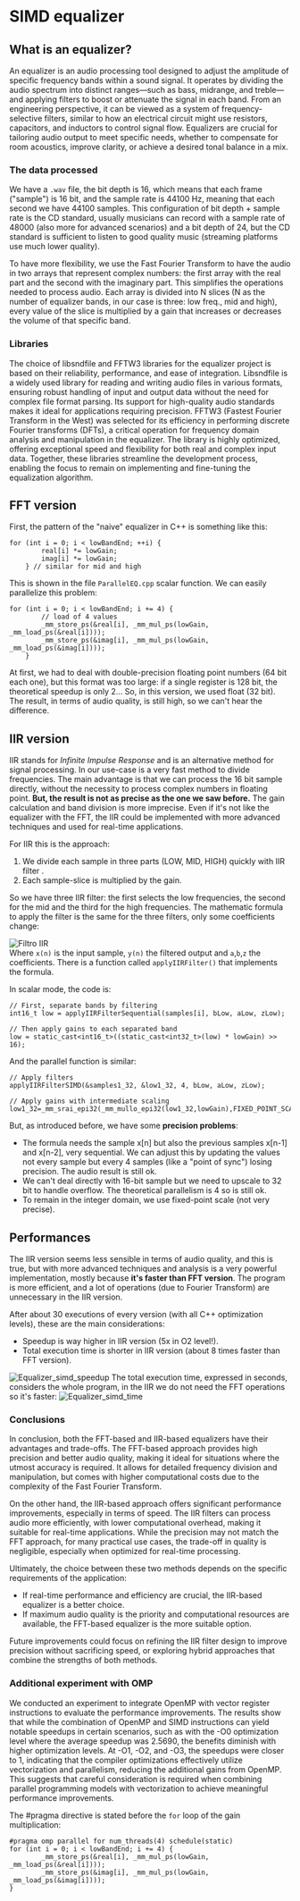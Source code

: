# SIMD equalizer #
## What is an equalizer? ##
An equalizer is an audio processing tool designed to adjust the amplitude of specific frequency bands within a sound signal. It operates by dividing the audio spectrum into distinct ranges—such as bass, midrange, and treble—and applying filters to boost or attenuate the signal in each band. From an engineering perspective, it can be viewed as a system of frequency-selective filters, similar to how an electrical circuit might use resistors, capacitors, and inductors to control signal flow. Equalizers are crucial for tailoring audio output to meet specific needs, whether to compensate for room acoustics, improve clarity, or achieve a desired tonal balance in a mix.
### The data processed ###
We have a `.wav` file, the bit depth is 16, which means that each frame ("sample") is 16 bit, and the sample rate is 44100 Hz, meaning that each second we have 44100 samples. 
This configuration of bit depth + sample rate is the CD standard, usually musicians can record with a sample rate of 48000 (also more for advanced scenarios) and a bit depth of 24, but the CD standard is sufficient to 
listen to good quality music (streaming platforms use much lower quality).

To have more flexibility, we use the Fast Fourier Transform to have the audio in two arrays that represent complex numbers: the first array with the real part and the second with the imaginary part. This simplifies the operations needed to process audio. Each array is divided into N slices (N as the number of equalizer bands, in our case is three: low freq., mid and high), every value of the slice is multiplied by a gain that increases or decreases the volume of that specific band.

### Libraries ###
The choice of libsndfile and FFTW3 libraries for the equalizer project is based on their reliability, performance, and ease of integration. Libsndfile is a widely used library for reading and writing audio files in various formats, ensuring robust handling of input and output data without the need for complex file format parsing. Its support for high-quality audio standards makes it ideal for applications requiring precision. FFTW3 (Fastest Fourier Transform in the West) was selected for its efficiency in performing discrete Fourier transforms (DFTs), a critical operation for frequency domain analysis and manipulation in the equalizer. The library is highly optimized, offering exceptional speed and flexibility for both real and complex input data. Together, these libraries streamline the development process, enabling the focus to remain on implementing and fine-tuning the equalization algorithm.

## FFT version ##
First, the pattern of the "naive" equalizer in C++ is something like this:
```
for (int i = 0; i < lowBandEnd; ++i) {
        real[i] *= lowGain;
        imag[i] *= lowGain;
    } // similar for mid and high
```

This is shown in the file ```ParallelEQ.cpp``` scalar function.
We can easily parallelize this problem:
```
for (int i = 0; i < lowBandEnd; i += 4) {
        // load of 4 values
        _mm_store_ps(&real[i], _mm_mul_ps(lowGain, _mm_load_ps(&real[i])));
        _mm_store_ps(&imag[i], _mm_mul_ps(lowGain, _mm_load_ps(&imag[i])));
    } 
```

At first, we had to deal with double-precision floating point numbers (64 bit each one), but this format was too large: if a single register is 128 bit, the theoretical speedup is only 2...
So, in this version, we used float (32 bit). The result, in terms of audio quality, is still high, so we can't hear the difference. 

## IIR version ##
IIR stands for *Infinite Impulse Response* and is an alternative method for signal processing. In our use-case is a very fast method to divide frequencies. The main advantage is that we can process the 16 bit sample directly, without the necessity to process complex numbers in floating point.
**But, the result is not as precise as the one we saw before.** The gain calculation and band division is more imprecise.
Even if it's not like the equalizer with the FFT, the IIR could be implemented with more advanced techniques and used for real-time applications.

For IIR this is the approach:
1. We divide each sample in three parts (LOW, MID, HIGH) quickly with IIR filter .
2. Each sample-slice is multiplied by the gain.

So we have three IIR filter: the first selects the low frequencies, the second for the mid and the third for the high frequencies. The mathematic formula to apply the filter is the same for the three filters, only some coefficients change: 


![Filtro IIR](https://latex.codecogs.com/png.latex?\bg_white\color{Black}y%5Bn%5D%20%3D%20%5Cfrac%7Bb_0%20x%5Bn%5D%20%2B%20b_1%20x%5Bn-1%5D%20%2B%20b_2%20x%5Bn-2%5D%7D%7B1%20%2B%20a_1%20y%5Bn-1%5D%20%2B%20a_2%20y%5Bn-2%5D%7D)
\
Where `x(n)` is the input sample, `y(n)` the filtered output and `a`,`b`,`z` the coefficients. There is a function called `applyIIRFilter()` that implements the formula.

In scalar mode, the code is:
```
// First, separate bands by filtering
int16_t low = applyIIRFilterSequential(samples[i], bLow, aLow, zLow);

// Then apply gains to each separated band
low = static_cast<int16_t>((static_cast<int32_t>(low) * lowGain) >> 16);
```

And the parallel function is similar:
```
// Apply filters
applyIIRFilterSIMD(&samples1_32, &low1_32, 4, bLow, aLow, zLow);

// Apply gains with intermediate scaling
low1_32=_mm_srai_epi32(_mm_mullo_epi32(low1_32,lowGain),FIXED_POINT_SCALE);
```

But, as introduced before, we have some **precision problems**:
- The formula needs the sample x[n] but also the previous samples x[n-1] and x[n-2], very sequential. We can adjust this by updating the values not every sample but every 4 samples (like a "point of sync") losing precision. The audio result is still ok.
- We can't deal directly with 16-bit sample but we need to upscale to 32 bit to handle overflow. The theoretical parallelism is 4 so is still ok.
- To remain in the integer domain, we use fixed-point scale (not very precise).

## Performances ##
The IIR version seems less sensible in terms of audio quality, and this is true, but with more advanced techniques and analysis is a very powerful implementation, mostly because **it's faster than FFT version**. The program is more efficient, and a lot of operations (due to Fourier Transform) are unnecessary in the IIR version.

After about 30 executions of every version (with all C++ optimization levels), these are the main considerations:

 - Speedup is way higher in IIR version (5x in O2 level!).
 - Total execution time is shorter in IIR version (about 8 times faster than FFT version).

![Equalizer_simd_speedup](./speedup_comparison.jpg)
The total execution time, expressed in seconds, considers the whole program, in the IIR we do not need the FFT operations so it's faster:
![Equalizer_simd_time](./elapsed_time_comparison.jpg)

### Conclusions ###
In conclusion, both the FFT-based and IIR-based equalizers have their advantages and trade-offs. The FFT-based approach provides high precision and better audio quality, making it ideal for situations where the utmost accuracy is required. It allows for detailed frequency division and manipulation, but comes with higher computational costs due to the complexity of the Fast Fourier Transform.

On the other hand, the IIR-based approach offers significant performance improvements, especially in terms of speed. The IIR filters can process audio more efficiently, with lower computational overhead, making it suitable for real-time applications. While the precision may not match the FFT approach, for many practical use cases, the trade-off in quality is negligible, especially when optimized for real-time processing.

Ultimately, the choice between these two methods depends on the specific requirements of the application:

-   If real-time performance and efficiency are crucial, the IIR-based equalizer is a better choice.
-   If maximum audio quality is the priority and computational resources are available, the FFT-based equalizer is the more suitable option.

Future improvements could focus on refining the IIR filter design to improve precision without sacrificing speed, or exploring hybrid approaches that combine the strengths of both methods.

### Additional experiment with OMP ###
We conducted an experiment to integrate OpenMP with vector register instructions to evaluate the performance improvements. The results show that while the combination of OpenMP and SIMD instructions can yield notable speedups in certain scenarios, such as with the -O0 optimization level where the average speedup was 2.5690, the benefits diminish with higher optimization levels. At -O1, -O2, and -O3, the speedups were closer to 1, indicating that the compiler optimizations effectively utilize vectorization and parallelism, reducing the additional gains from OpenMP. This suggests that careful consideration is required when combining parallel programming models with vectorization to achieve meaningful performance improvements.

The #pragma directive is stated before the `for` loop of the gain multiplication:
```
#pragma omp parallel for num_threads(4) schedule(static)
for (int i = 0; i < lowBandEnd; i += 4) {
        _mm_store_ps(&real[i], _mm_mul_ps(lowGain, _mm_load_ps(&real[i])));
        _mm_store_ps(&imag[i], _mm_mul_ps(lowGain, _mm_load_ps(&imag[i])));
}
```
